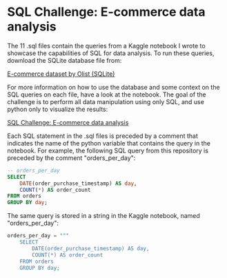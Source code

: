 # SQL Challenge: E-commerce data analysis

The 11 .sql files contain the queries from a Kaggle notebook I wrote to showcase the capabilities of SQL for data analysis. To run these queries, download the SQLite database file from:

[E-commerce dataset by Olist (SQLite)](https://www.kaggle.com/datasets/terencicp/e-commerce-dataset-by-olist-as-an-sqlite-database)

For more information on how to use the database and some context on the SQL queries on each file, have a look at the notebook. The goal of the challenge is to perform all data manipulation using only SQL, and use python only to visualize the results:

[SQL Challenge: E-commerce data analysis](https://www.kaggle.com/code/terencicp/sql-challenge-e-commerce-data-analysis)

Each SQL statement in the .sql files is preceded by a comment that indicates the name of the python variable that contains the query in the notebook. For example, the following SQL query from this repository is preceded by the comment "orders_per_day":

```sql
-- orders_per_day
SELECT
    DATE(order_purchase_timestamp) AS day,
    COUNT(*) AS order_count
FROM orders
GROUP BY day;
```

The same query is stored in a string in the Kaggle notebook, named "orders_per_day":

```python
orders_per_day = """
    SELECT
        DATE(order_purchase_timestamp) AS day,
        COUNT(*) AS order_count
    FROM orders
    GROUP BY day;
```
